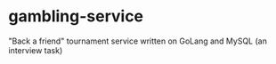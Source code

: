 # gambling-service
"Back a friend" tournament service written on GoLang and MySQL (an interview task)
